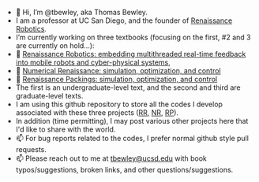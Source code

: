 - 👋 Hi, I’m @tbewley, aka Thomas Bewley.
- I am a professor at UC San Diego, and the founder of <a href="https://www.renaissancerobotics.com/">Renaissance Robotics</a>.
- I’m currently working on three textbooks (focusing on the first, #2 and 3 are currently on hold...):
- 📖 <a href="http://robotics.ucsd.edu/rr.html">Renaissance Robotics: embedding multithreaded real-time feedback into mobile robots and cyber-physical systems</a>,
- 📖 <a href="http://robotics.ucsd.edu/nr.html">Numerical Renaissance: simulation, optimization, and control</a>
- 📖 <a href="http://robotics.ucsd.edu/nr.html">Renaissance Packings: simulation, optimization, and control</a>
- The first is an undergraduate-level text, and the second and third are graduate-level texts.
- I am using this github repository to store all the codes I develop associated with these three projects (<a href="https://github.com/tbewley/RR">RR</a>, <a href="https://github.com/tbewley/NR">NR</a>, <a href="https://github.com/tbewley/NR">RP</a>).
- In addition (time permitting), I may post various other projects here that I'd like to share with the world. 
- 📫 For bug reports related to the codes, I prefer normal github style pull requests.
- 📫 Please reach out to me at tbewley@ucsd.edu with book typos/suggestions, broken links, and other questions/suggestions.

<!---
tbewley/tbewley is a ✨ special ✨ repository because its `README.md` (this file) appears on your GitHub profile.
You can click the Preview link to take a look at your changes.
--->
